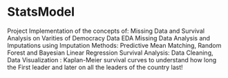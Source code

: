 # StatsModel

Project Implementation of the concepts of: Missing Data and Survival Analysis on Varities of Democracy Data 
EDA
Missing Data Analysis and Imputations using Imputation Methods: Predictive Mean Matching, Random Forest and Bayesian Linear Regression
Survival Analysis: Data Cleaning, Data Visualization : Kaplan-Meier survival curves to understand how long the First leader and later on all the leaders of the country last!




